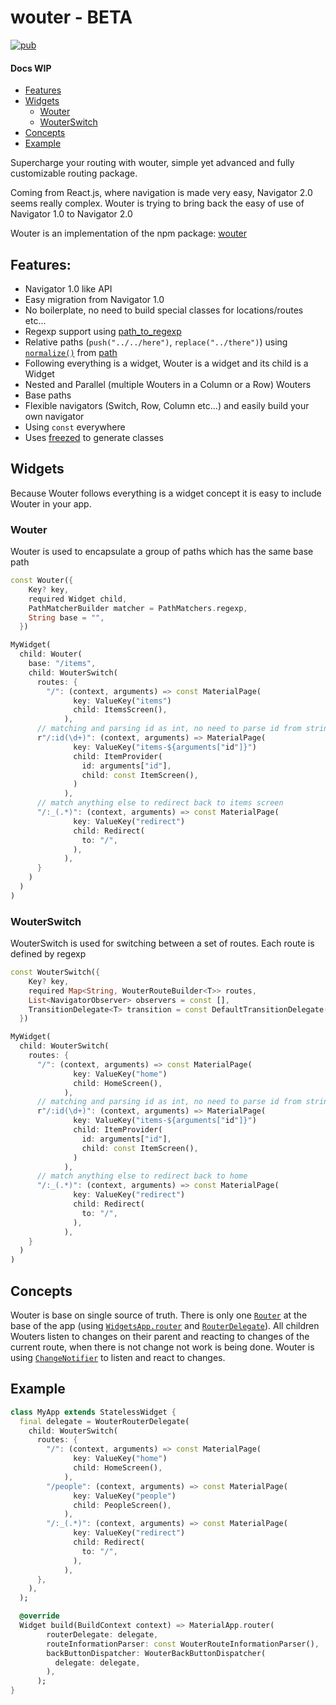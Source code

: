 # wouter - BETA

<a href="https://pub.dev/packages/wouter"><img src="https://img.shields.io/pub/v/wouter.svg" alt="pub"></a>

#### Docs WIP

- [Features](#features)
- [Widgets](#widgets)
  - [Wouter](#wouter)
  - [WouterSwitch](#wouterswitch)
- [Concepts](#concepts)
- [Example](#example)

Supercharge your routing with wouter, simple yet advanced and fully customizable routing package.

Coming from React.js, where navigation is made very easy, Navigator 2.0 seems really complex.
Wouter is trying to bring back the easy of use of Navigator 1.0 to Navigator 2.0

Wouter is an implementation of the npm package: [wouter](https://www.npmjs.com/package/wouter)

## Features:
- Navigator 1.0 like API
- Easy migration from Navigator 1.0
- No boilerplate, no need to build special classes for locations/routes etc...
- Regexp support using [path_to_regexp](https://pub.dev/packages/path_to_regexp)
- Relative paths (```push("../../here")```, ```replace("../there")```) using [```normalize()```](https://pub.dev/documentation/path/latest/path/normalize.html) from [path](https://pub.dev/packages/path)
- Following everything is a widget, Wouter is a widget and its child is a Widget
- Nested and Parallel (multiple Wouters in a Column or a Row) Wouters
- Base paths
- Flexible navigators (Switch, Row, Column etc...) and easily build your own navigator
- Using ```const``` everywhere
- Uses [freezed](https://pub.dev/packages/freezed) to generate classes

## Widgets

Because Wouter follows everything is a widget concept it is easy to include Wouter in your app.

### Wouter

Wouter is used to encapsulate a group of paths which has the same base path

```dart
const Wouter({
    Key? key,
    required Widget child,
    PathMatcherBuilder matcher = PathMatchers.regexp,
    String base = "",
  })
```

```dart
MyWidget(
  child: Wouter(
    base: "/items",
    child: WouterSwitch(
      routes: {
        "/": (context, arguments) => const MaterialPage(
              key: ValueKey("items")
              child: ItemsScreen(),
            ),
      // matching and parsing id as int, no need to parse id from string to int later
      r"/:id(\d+)": (context, arguments) => MaterialPage(
              key: ValueKey("items-${arguments["id"]}")
              child: ItemProvider(
                id: arguments["id"],
                child: const ItemScreen(),
              )
            ),
      // match anything else to redirect back to items screen
      "/:_(.*)": (context, arguments) => const MaterialPage(
              key: ValueKey("redirect")
              child: Redirect(
                to: "/",
              ),
            ),  
      }
    )
  )
)
```

### WouterSwitch

WouterSwitch is used for switching between a set of routes. Each route is defined by regexp

```dart
const WouterSwitch({
    Key? key,
    required Map<String, WouterRouteBuilder<T>> routes,
    List<NavigatorObserver> observers = const [],
    TransitionDelegate<T> transition = const DefaultTransitionDelegate(),
  })
```

```dart
MyWidget(
  child: WouterSwitch(
    routes: {
      "/": (context, arguments) => const MaterialPage(
              key: ValueKey("home")
              child: HomeScreen(),
            ),
      // matching and parsing id as int, no need to parse id from string to int later
      r"/:id(\d+)": (context, arguments) => MaterialPage(
              key: ValueKey("items-${arguments["id"]}")
              child: ItemProvider(
                id: arguments["id"],
                child: const ItemScreen(),
              )
            ),
      // match anything else to redirect back to home
      "/:_(.*)": (context, arguments) => const MaterialPage(
              key: ValueKey("redirect")
              child: Redirect(
                to: "/",
              ),
            ),     
    }
  )
)
```

## Concepts

Wouter is base on single source of truth. There is only one [```Router```](https://api.flutter.dev/flutter/widgets/Router-class.html) at the base of the app (using [```WidgetsApp.router```](https://api.flutter.dev/flutter/widgets/WidgetsApp/WidgetsApp.router.html) and [```RouterDelegate```](https://api.flutter.dev/flutter/widgets/RouterDelegate-class.html)). All children Wouters listen to changes on their parent and reacting to changes of the current route, when there is not change not work is being done.
Wouter is using [```ChangeNotifier```](https://api.flutter.dev/flutter/foundation/ChangeNotifier-class.html) to listen and react to changes.

## Example

```dart
class MyApp extends StatelessWidget {
  final delegate = WouterRouterDelegate(
    child: WouterSwitch(
      routes: {
        "/": (context, arguments) => const MaterialPage(
              key: ValueKey("home")
              child: HomeScreen(),
            ),
        "/people": (context, arguments) => const MaterialPage(
              key: ValueKey("people")
              child: PeopleScreen(),
            ),
        "/:_(.*)": (context, arguments) => const MaterialPage(
              key: ValueKey("redirect")
              child: Redirect(
                to: "/",
              ),
            ),
      },
    ),
  );

  @override
  Widget build(BuildContext context) => MaterialApp.router(
        routerDelegate: delegate,
        routeInformationParser: const WouterRouteInformationParser(),
        backButtonDispatcher: WouterBackButtonDispatcher(
          delegate: delegate,
        ),
      );
}
```

